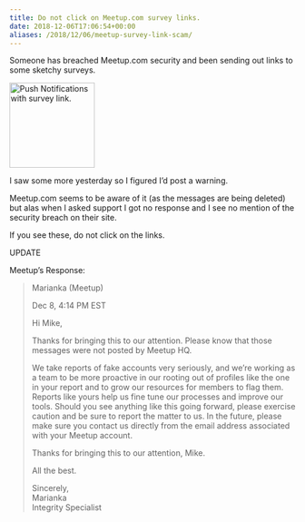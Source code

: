 ```yaml
---
title: Do not click on Meetup.com survey links.
date: 2018-12-06T17:06:54+00:00
aliases: /2018/12/06/meetup-survey-link-scam/
---
```


Someone has breached Meetup.com security and been sending out links to some sketchy surveys.

<img src="http://mikezornek.com/media/images/meetup-survey.png" width="150px" alt="Push Notifications with survey link." data-action="zoom" />

I saw some more yesterday so I figured I&#8217;d post a warning.

Meetup.com seems to be aware of it (as the messages are being deleted) but alas when I asked support I got no response and I see no mention of the security breach on their site.

If you see these, do not click on the links.

UPDATE

Meetup&#8217;s Response:

> Marianka (Meetup)
> 
> Dec 8, 4:14 PM EST
>
> Hi Mike,
>
> Thanks for bringing this to our attention. Please know that those messages were not posted by Meetup HQ.
> 
> We take reports of fake accounts very seriously, and we&#8217;re working as a team to be more proactive in our rooting out of profiles like the one in your report and to grow our resources for members to flag them. Reports like yours help us fine tune our processes and improve our tools. Should you see anything like this going forward, please exercise caution and be sure to report the matter to us. In the future, please make sure you contact us directly from the email address associated with your Meetup account.
>
> Thanks for bringing this to our attention, Mike.
>
> All the best.
> 
> Sincerely,  
> Marianka  
> Integrity Specialist